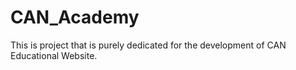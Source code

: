 # CAN_Academy
This is project that is purely dedicated for the development of CAN Educational Website.
